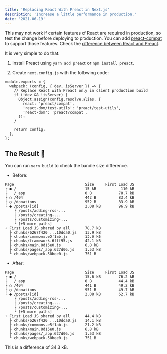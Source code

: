 ```yaml
---
title: 'Replacing React With Preact in Next.js'
description: 'Increase a little performance in production.'
date: '2021-06-19'
---
```


This may not work if certain features of React are required in production, so test the change before deploying to production. You can add [preact-compat](https://github.com/preactjs/preact-compat) to support those features. Check the [difference between React and Preact](https://preactjs.com/guide/v8/differences-to-react/).

It is very simple to do that:

1. Install Preact using `yarn add preact` or `npm install preact`.

2. Create `next.config.js` with the following code:

```js[class="line-numbers"]
module.exports = {
  webpack: (config, { dev, isServer }) => {
    // Replace React with Preact only in client production build
    if (!dev && !isServer) {
      Object.assign(config.resolve.alias, {
        react: 'preact/compat',
        'react-dom/test-utils': 'preact/test-utils',
        'react-dom': 'preact/compat',
      });
    }

    return config;
  },
};
```

## The Result <span class="emoji">🤯</span>

You can run `yarn build` to check the bundle size difference.

- Before:

```bash[class="line-numbers"]
Page                                Size     First Load JS
┌ ● /                               15 kB           110 kB
├   /_app                           0 B            78.7 kB
├ ○ /404                            442 B          83.4 kB
├ ○ /donations                      952 B          83.9 kB
└ ● /posts/[id]                     2.08 kB        96.9 kB
    ├ /posts/adding-rss-...
    ├ /posts/creating-...
    ├ /posts/customizing-...
    └ [+5 more paths]
+ First Load JS shared by all       78.7 kB
  ├ chunks/6267f420 ...10dda0.js    13.9 kB
  ├ chunks/commons.e5f1ab.js        13.6 kB
  ├ chunks/framework.6fff95.js      42.1 kB
  ├ chunks/main.8d15e0.js           6.8 kB
  ├ chunks/pages/_app.627d06.js     1.53 kB
  └ chunks/webpack.50bee0.js        751 B
```

- After:

```bash[class="line-numbers"]
Page                                Size     First Load JS
┌ ● /                               15.6 kB        76.2 kB
├   /_app                           0 B            44.4 kB
├ ○ /404                            441 B          49.2 kB
├ ○ /donations                      951 B          49.7 kB
└ ● /posts/[id]                     2.08 kB        62.7 kB
    ├ /posts/adding-rss-...
    ├ /posts/creating-...
    ├ /posts/customizing-...
    └ [+5 more paths]
+ First Load JS shared by all       44.4 kB
  ├ chunks/6267f420 ...10dda0.js    14.1 kB
  ├ chunks/commons.e5f1ab.js        21.2 kB
  ├ chunks/main.8d15e0.js           6.8 kB
  ├ chunks/pages/_app.627d06.js     1.53 kB
  └ chunks/webpack.50bee0.js        751 B
```

This is a difference of 34.3 kB.
